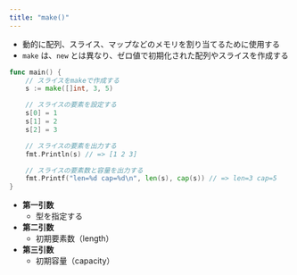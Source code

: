 ```yaml
---
title: "make()"
---
```


- 動的に配列、スライス、マップなどのメモリを割り当てるために使用する
- `make` は、`new` とは異なり、ゼロ値で初期化された配列やスライスを作成する

```go
func main() {
    // スライスをmakeで作成する
    s := make([]int, 3, 5)

    // スライスの要素を設定する
    s[0] = 1
    s[1] = 2
    s[2] = 3

    // スライスの要素を出力する
    fmt.Println(s) // => [1 2 3]

    // スライスの要素数と容量を出力する
    fmt.Printf("len=%d cap=%d\n", len(s), cap(s)) // => len=3 cap=5
}
```

- **第一引数**
  - 型を指定する
- **第二引数**
  - 初期要素数（length）
- **第三引数**
  - 初期容量（capacity）
